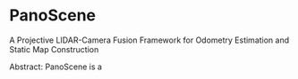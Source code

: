 # PanoScene
A Projective LIDAR-Camera Fusion Framework for Odometry Estimation and Static Map Construction

Abstract:
PanoScene is a 
